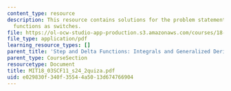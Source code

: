 ```yaml
---
content_type: resource
description: This resource contains solutions for the problem statements using step
  functions as switches.
file: https://ol-ocw-studio-app-production.s3.amazonaws.com/courses/18-03sc-differential-equations-fall-2011/e029830f340f35544a5013d674766904_MIT18_03SCF11_s24_2quiza.pdf
file_type: application/pdf
learning_resource_types: []
parent_title: 'Step and Delta Functions: Integrals and Generalized Derivatives'
parent_type: CourseSection
resourcetype: Document
title: MIT18_03SCF11_s24_2quiza.pdf
uid: e029830f-340f-3554-4a50-13d674766904
---
```

